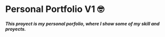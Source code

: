 # Personal Portfolio V1 🤓

##### This proyect is my personal porfolio, where I show some of my skill and proyects.